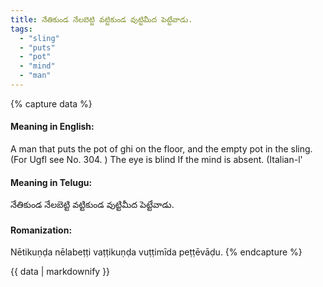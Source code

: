 ```yaml
---
title: నేతికుండ నేలబెట్టి వట్టికుండ వుట్టిమీద పెట్టేవాడు.
tags:
  - "sling"
  - "puts"
  - "pot"
  - "mind"
  - "man"
---
```


{% capture data %}
#### Meaning in English:
A man that puts the pot of ghi on the floor, and the empty pot in the sling.
(For Ugfl see No. 304. )
The eye is blind If the mind is absent. (Italian-l'

#### Meaning in Telugu:
నేతికుండ నేలబెట్టి వట్టికుండ వుట్టిమీద పెట్టేవాడు.

#### Romanization:
Nētikuṇḍa nēlabeṭṭi vaṭṭikuṇḍa vuṭṭimīda peṭṭēvāḍu.
{% endcapture %}

{{ data | markdownify }}

